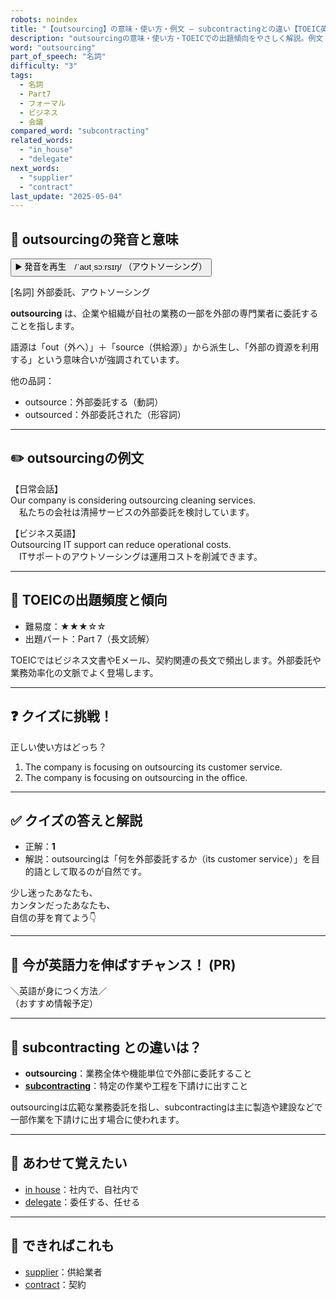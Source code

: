 ```yaml
---
robots: noindex
title: "【outsourcing】の意味・使い方・例文 ― subcontractingとの違い【TOEIC英単語】"
description: "outsourcingの意味・使い方・TOEICでの出題傾向をやさしく解説。例文・クイズ付きでsubcontractingとの違いもわかりやすく学べます。"
word: "outsourcing"
part_of_speech: "名詞"
difficulty: "3"
tags:
  - 名詞
  - Part7
  - フォーマル
  - ビジネス
  - 会議
compared_word: "subcontracting"
related_words:
  - "in_house"
  - "delegate"
next_words:
  - "supplier"
  - "contract"
last_update: "2025-05-04"
---
```


## 🔰 outsourcingの発音と意味

<button class="play-audio" onclick="playTTS('outsourcing')">
  <span class="play-audio-main">
    ▶️ 発音を再生　/ˈaʊtˌsɔːrsɪŋ/
  </span>
  <span class="play-audio-sub">
    （アウトソーシング）
  </span>
</button>

[名詞] 外部委託、アウトソーシング

**outsourcing** は、企業や組織が自社の業務の一部を外部の専門業者に委託することを指します。

語源は「out（外へ）」＋「source（供給源）」から派生し、「外部の資源を利用する」という意味合いが強調されています。

他の品詞：  
- outsource：外部委託する（動詞）
- outsourced：外部委託された（形容詞）

---

## ✏️ outsourcingの例文

【日常会話】  
Our company is considering outsourcing cleaning services.  
　私たちの会社は清掃サービスの外部委託を検討しています。

【ビジネス英語】  
Outsourcing IT support can reduce operational costs.  
　ITサポートのアウトソーシングは運用コストを削減できます。

---

## 🎯 TOEICの出題頻度と傾向

- 難易度：★★★☆☆
- 出題パート：Part 7（長文読解）

TOEICではビジネス文書やEメール、契約関連の長文で頻出します。外部委託や業務効率化の文脈でよく登場します。

---

## ❓ クイズに挑戦！

正しい使い方はどっち？

1. The company is focusing on outsourcing its customer service.  
2. The company is focusing on outsourcing in the office.

---

## ✅ クイズの答えと解説

- 正解：**1**
- 解説：outsourcingは「何を外部委託するか（its customer service）」を目的語として取るのが自然です。

少し迷ったあなたも、  
カンタンだったあなたも、  
自信の芽を育てよう👇️

---

## 🚀 今が英語力を伸ばすチャンス！ (PR)

<div class="info-center">
＼英語が身につく方法／<br>  
（おすすめ情報予定）
</div>

---

## 🤔  subcontracting との違いは？

- **outsourcing**：業務全体や機能単位で外部に委託すること
- **[subcontracting](/subcontracting)**：特定の作業や工程を下請けに出すこと

outsourcingは広範な業務委託を指し、subcontractingは主に製造や建設などで一部作業を下請けに出す場合に使われます。

---

## 🧩 あわせて覚えたい

- [in house](/in_house)：社内で、自社内で
- [delegate](/delegate)：委任する、任せる

---

## 📖 できればこれも

- [supplier](/supplier)：供給業者
- [contract](/contract)：契約

<!-- cvid: aid16_bid00 -->
